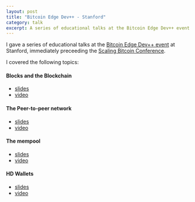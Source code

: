 ```yaml
---
layout: post
title: "Bitcoin Edge Dev++ - Stanford"
category: talk
excerpt: A series of educational talks at the Bitcoin Edge Dev++ event at Stanford.
---
```


I gave a series of educational talks at the
[Bitcoin Edge Dev++ event][devplusplus] at Stanford, immediately preceeding the
[Scaling Bitcoin Conference][scaling].

I covered the following topics:

#### Blocks and the Blockchain

- [slides][blocks slides]
- [video][blocks vid]

#### The Peer-to-peer network

- [slides][p2p slides]
- [video][p2p vid]

#### The mempool

- [slides][mempool slides]
- [video][mempool vid]

#### HD Wallets

- [slides][hdwallet slides]
- [video][hdwallet vid]

[devplusplus]: https://stanford-devplusplus-2017.bitcoinedge.org/
[scaling]: https://scalingbitcoin.org/
[blocks slides]: ./blocks.pdf
[blocks vid]: https://youtu.be/5cI8TtQk39w
[p2p slides]: ./p2p.pdf
[p2p vid]: https://youtu.be/eVerdR2hOMw
[mempool slides]: ./mempool.pdf
[mempool vid]: https://youtu.be/eVerdR2hOMw?t=1916
[hdwallet slides]: ./hdwallets.pdf
[hdwallet vid]: https://youtu.be/mhgLspKdQmg
